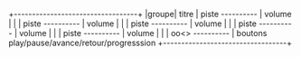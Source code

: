 +----------------------------------+
|groupe| titre | piste  ---------- | volume
|      |       | piste  ---------- | volume
|      |       | piste  ---------- | volume
|      |       | piste  ---------- | volume
|      |       | piste  ---------- | volume
|      |       |   oo<> ---------- | boutons play/pause/avance/retour/progresssion
+----------------------------------+